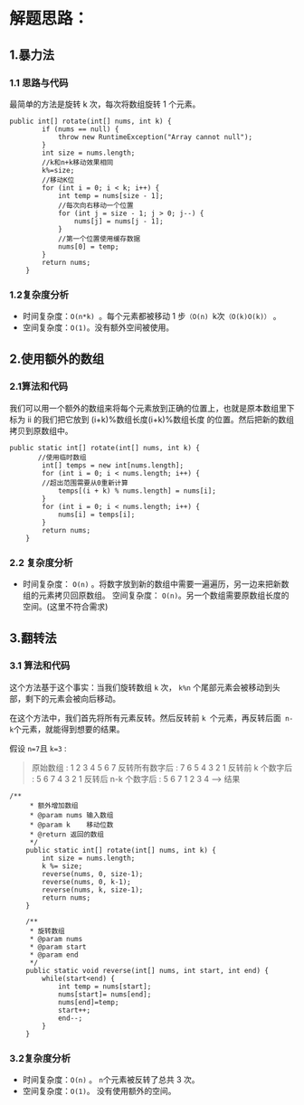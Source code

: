 # 解题思路：

## 1.暴力法

### 1.1 思路与代码

最简单的方法是旋转 k 次，每次将数组旋转 1 个元素。

```
public int[] rotate(int[] nums, int k) {
		if (nums == null) {
			throw new RuntimeException("Array cannot null");
		}
		int size = nums.length;
		//k和n+k移动效果相同
		k%=size;
		//移动K位
		for (int i = 0; i < k; i++) {
			int temp = nums[size - 1];
			//每次向右移动一个位置
			for (int j = size - 1; j > 0; j--) {
				nums[j] = nums[j - 1];
			}
			//第一个位置使用缓存数据
			nums[0] = temp;
		}
		return nums;
	}
```

### 1.2复杂度分析

* 时间复杂度：`O(n*k) `。每个元素都被移动 1 步`（O(n) `k次`（O(k)O(k)）` 。
* 空间复杂度：`O(1)`。没有额外空间被使用。

## 2.使用额外的数组

### 2.1算法和代码

我们可以用一个额外的数组来将每个元素放到正确的位置上，也就是原本数组里下标为 ii 的我们把它放到 (i+k)\%数组长度(i+k)%数组长度 的位置。然后把新的数组拷贝到原数组中。

```
public static int[] rotate(int[] nums, int k) {
       //使用临时数组
		int[] temps = new int[nums.length];
		for (int i = 0; i < nums.length; i++) {
		//超出范围需要从0重新计算
			temps[(i + k) % nums.length] = nums[i];
		}
		for (int i = 0; i < nums.length; i++) {
			nums[i] = temps[i];
		}
		return nums;
	}
```



### 2.2 复杂度分析

* 时间复杂度： `O(n)` 。将数字放到新的数组中需要一遍遍历，另一边来把新数组的元素拷贝回原数组。
  空间复杂度： `O(n)`。另一个数组需要原数组长度的空间。(这里不符合需求)

## 3.翻转法

### 3.1 算法和代码

这个方法基于这个事实：当我们旋转数组 `k` 次， `k%n` 个尾部元素会被移动到头部，剩下的元素会被向后移动。

在这个方法中，我们首先将所有元素反转。然后反转前 `k `个元素，再反转后面` n-k`个元素，就能得到想要的结果。

假设 `n=7`且 `k=3` :

> 原始数组                  :          1 2 3 4 5 6 7
> 反转所有数字后             :    7 6 5 4 3 2 1
> 反转前 k 个数字后          :   5 6 7 4 3 2 1
> 反转后 n-k 个数字后        :  5 6 7 1 2 3 4 --> 结果

```
/**
	 * 额外增加数组
	 * @param nums 输入数组
	 * @param k    移动位数
	 * @return 返回的数组
	 */
	public static int[] rotate(int[] nums, int k) {
		int size = nums.length;
		k %= size;
		reverse(nums, 0, size-1);
		reverse(nums, 0, k-1);
		reverse(nums, k, size-1);
		return nums;
	}
	
	/**
	 * 旋转数组
	 * @param nums
	 * @param start
	 * @param end
	 */
	public static void reverse(int[] nums, int start, int end) {
		while(start<end) {
			int temp = nums[start];
			nums[start]= nums[end];
			nums[end]=temp;
			start++;
			end--;
		}
	}
```

### 3.2复杂度分析

- 时间复杂度：`O(n)` 。 `n`个元素被反转了总共 3 次。
- 空间复杂度：`O(1)`。 没有使用额外的空间。